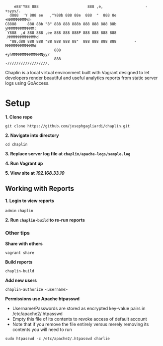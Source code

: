         e88'Y88 888                      888 ,e,                   -+syys/.             
      d888  'Y 888 ee   ,"Y88b 888 88e  888  "  888 8e          +NMMMMMMMMd-                
    C8888     888 88b "8" 888 888 888b 888 888 888 88b         yMMMMMMMMMMMM:              
     Y888  ,d 888 888 ,ee 888 888 888P 888 888 888 888        .MMMMMMMMMMMMMd                
      "88,d88 888 888 "88 888 888 88"  888 888 888 888        -MMMMMMMMMMMMMd                
                          888                               +yhMMMMMMMMMMMMMNyy/             
                          888                               -//////////////////.              


Chaplin is a local virtual environment built with Vagrant designed to let developers render beautiful and useful analytics reports from static server logs using GoAccess.

# Setup

**1. Clone repo**

```git clone https://github.com/josephgagliardi/chaplin.git ```

**2. Navigate into directory**

```cd chaplin ```

**3. Replace server log file at ```chaplin/apache-logs/sample.log```**

**4. Run Vagrant up**

**5. View site at _192.168.33.10_**


## Working with Reports

**1. Login to view reports**

```admin```
```chaplin```

**2. Run ```chaplin-build``` to re-run reports**


### Other tips

**Share with others**

```vagrant share```

**Build reports**

```chaplin-build```

**Add new users** 

```chaplin-authorize <username>```

**Permissions use Apache htpasswd**
- Username/Passwords are stored as encrypted key-value pairs in /etc/apache2/.htpasswd
- Empty this file of its contents to revoke access of default account
- Note that if you remove the file entirely versus merely removing its contents you will need to run 

```sudo htpasswd -c /etc/apache2/.htpasswd charlie```


